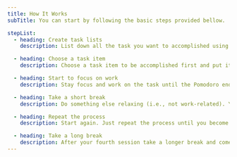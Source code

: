 ```yaml
---
title: How It Works
subTitle: You can start by following the basic steps provided bellow.

stepList:
  - heading: Create task lists
    description: List down all the task you want to accomplished using the Built-in Task List.

  - heading: Choose a task item
    description: Choose a task item to be accomplished first and put it on the top of your priority list.

  - heading: Start to focus on work
    description: Stay focus and work on the task until the Pomodoro ends.

  - heading: Take a short break
    description: Do something else relaxing (i.e., not work-related). Your brain will thank you later.

  - heading: Repeat the process
    description: Start again. Just repeat the process until you become comfortable of it.

  - heading: Take a long break
    description: After your fourth session take a longer break and come back completely refreshed.
---
```


